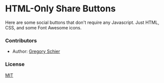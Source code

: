 HTML-Only Share Buttons
=======================

Here are some social buttons that don't require any Javascript. Just HTML, CSS, and some Font Awesome icons.

### Contributors

 * Author: [Gregory Schier](http://schier.co)

### License

  [MIT](LICENSE)
